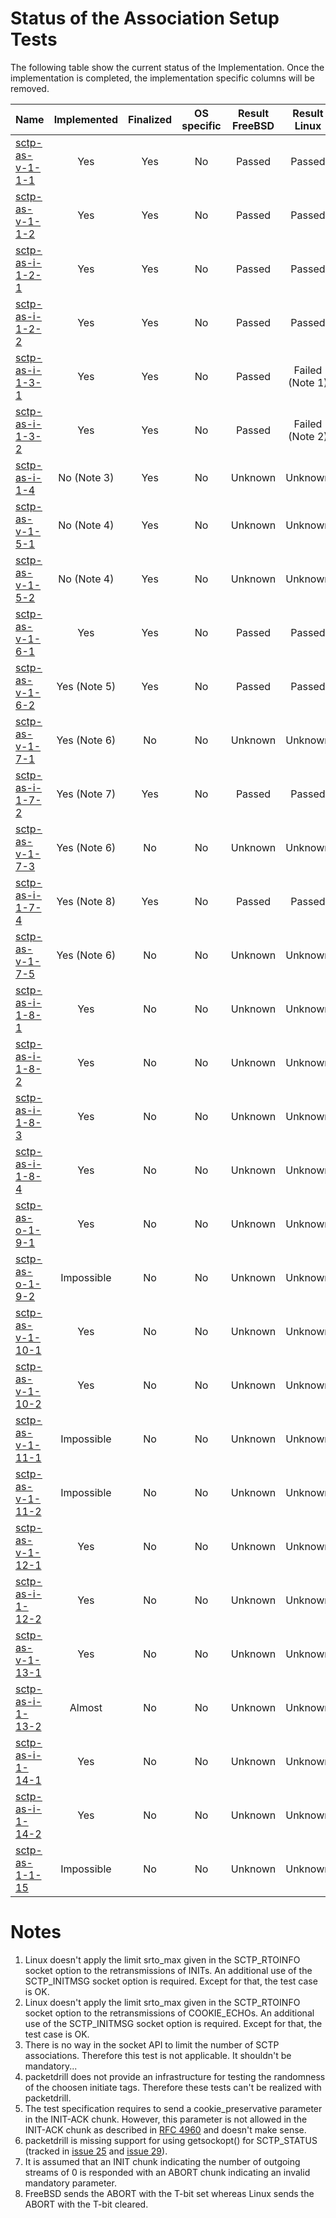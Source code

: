 # Status of the Association Setup Tests

The following table show the current status of the Implementation. Once the implementation is completed, the implementation specific columns will be removed.

| Name                                    | Implemented | Finalized | OS specific | Result FreeBSD | Result Linux   |
|:----------------------------------------|:-----------:|:---------:|:-----------:|:--------------:|:--------------:|
|[sctp-as-v-1-1-1](sctp-as-v-1-1-1.pkt)   | Yes         | Yes       | No          | Passed         | Passed         |
|[sctp-as-v-1-1-2](sctp-as-v-1-1-2.pkt)   | Yes         | Yes       | No          | Passed         | Passed         |
|[sctp-as-i-1-2-1](sctp-as-i-1-2-1.pkt)   | Yes         | Yes       | No          | Passed         | Passed         |
|[sctp-as-i-1-2-2](sctp-as-i-1-2-2.pkt)   | Yes         | Yes       | No          | Passed         | Passed         |
|[sctp-as-i-1-3-1](sctp-as-i-1-3-1.pkt)   | Yes         | Yes       | No          | Passed         | Failed (Note 1)|
|[sctp-as-i-1-3-2](sctp-as-i-1-3-2.pkt)   | Yes         | Yes       | No          | Passed         | Failed (Note 2)|
|[sctp-as-i-1-4](sctp-as-i-1-4.pkt)       | No (Note 3) | Yes       | No          | Unknown        | Unknown        |
|[sctp-as-v-1-5-1](sctp-as-v-1-5-1.pkt)   | No (Note 4) | Yes       | No          | Unknown        | Unknown        |
|[sctp-as-v-1-5-2](sctp-as-v-1-5-2.pkt)   | No (Note 4) | Yes       | No          | Unknown        | Unknown        |
|[sctp-as-v-1-6-1](sctp-as-v-1-6-1.pkt)   | Yes         | Yes       | No          | Passed         | Passed         |
|[sctp-as-v-1-6-2](sctp-as-v-1-6-2.pkt)   | Yes (Note 5)| Yes       | No          | Passed         | Passed         |
|[sctp-as-v-1-7-1](sctp-as-v-1-7-1.pkt)   | Yes (Note 6)| No        | No          | Unknown        | Unknown        |
|[sctp-as-i-1-7-2](sctp-as-i-1-7-2.pkt)   | Yes (Note 7)| Yes       | No          | Passed         | Passed         |
|[sctp-as-v-1-7-3](sctp-as-v-1-7-3.pkt)   | Yes (Note 6)| No        | No          | Unknown        | Unknown        |
|[sctp-as-i-1-7-4](sctp-as-i-1-7-4.pkt)   | Yes (Note 8)| Yes       | No          | Passed         | Passed         |
|[sctp-as-v-1-7-5](sctp-as-v-1-7-5.pkt)   | Yes (Note 6)| No        | No          | Unknown        | Unknown        |
|[sctp-as-i-1-8-1](sctp-as-i-1-8-1.pkt)   | Yes         | No        | No          | Unknown        | Unknown        |
|[sctp-as-i-1-8-2](sctp-as-i-1-8-2.pkt)   | Yes         | No        | No          | Unknown        | Unknown        |
|[sctp-as-i-1-8-3](sctp-as-i-1-8-3.pkt)   | Yes         | No        | No          | Unknown        | Unknown        |
|[sctp-as-i-1-8-4](sctp-as-i-1-8-4.pkt)   | Yes         | No        | No          | Unknown        | Unknown        |
|[sctp-as-o-1-9-1](sctp-as-o-1-9-1.pkt)   | Yes         | No        | No          | Unknown        | Unknown        |
|[sctp-as-o-1-9-2](sctp-as-o-1-9-2.pkt)   | Impossible  | No        | No          | Unknown        | Unknown        |
|[sctp-as-v-1-10-1](sctp-as-v-1-10-1.pkt) | Yes         | No        | No          | Unknown        | Unknown        |
|[sctp-as-v-1-10-2](sctp-as-v-1-10-2.pkt) | Yes         | No        | No          | Unknown        | Unknown        |
|[sctp-as-v-1-11-1](sctp-as-v-1-11-1.pkt) | Impossible  | No        | No          | Unknown        | Unknown        |
|[sctp-as-v-1-11-2](sctp-as-v-1-11-2.pkt) | Impossible  | No        | No          | Unknown        | Unknown        |
|[sctp-as-v-1-12-1](sctp-as-v-1-12-1.pkt) | Yes         | No        | No          | Unknown        | Unknown        |
|[sctp-as-i-1-12-2](sctp-as-i-1-12-2.pkt) | Yes         | No        | No          | Unknown        | Unknown        |
|[sctp-as-v-1-13-1](sctp-as-v-1-13-1.pkt) | Yes         | No        | No          | Unknown        | Unknown        |
|[sctp-as-i-1-13-2](sctp-as-i-1-13-2.pkt) | Almost      | No        | No          | Unknown        | Unknown        |
|[sctp-as-i-1-14-1](sctp-as-i-1-14-1.pkt) | Yes         | No        | No          | Unknown        | Unknown        |
|[sctp-as-i-1-14-2](sctp-as-i-1-14-2.pkt) | Yes         | No        | No          | Unknown        | Unknown        |
|[sctp-as-1-1-15](sctp-as-1-1-15.pkt)     | Impossible  | No        | No          | Unknown        | Unknown        |

# Notes

1. Linux doesn't apply the limit srto_max given in the SCTP_RTOINFO socket option to the retransmissions of INITs. An additional use of the SCTP_INITMSG socket option is required. Except for that, the test case is OK.
2. Linux doesn't apply the limit srto_max given in the SCTP_RTOINFO socket option to the retransmissions of COOKIE_ECHOs. An additional use of the SCTP_INITMSG socket option is required. Except for that, the test case is OK.
3. There is no way in the socket API to limit the number of SCTP associations. Therefore this test is not applicable. It shouldn't be mandatory...
4. packetdrill does not provide an infrastructure for testing the randomness of the choosen initiate tags. Therefore these tests can't be realized with packetdrill.
5. The test specification requires to send a cookie_preservative parameter in the INIT-ACK chunk. However, this parameter is not allowed in the INIT-ACK chunk as described in [RFC 4960](https://tools.ietf.org/html/rfc4960#section-3.3.3) and doesn't make sense.
6. packetdrill is missing support for using getsockopt() for SCTP_STATUS (tracked in [issue 25](https://github.com/nplab/packetdrill/issues/25) and [issue 29](https://github.com/nplab/packetdrill/issues/29)).
7. It is assumed that an INIT chunk indicating the number of outgoing streams of 0 is responded with an ABORT chunk indicating an invalid mandatory parameter.
8. FreeBSD sends the ABORT with the T-bit set whereas Linux sends the ABORT with the T-bit cleared.

